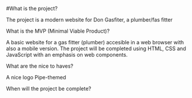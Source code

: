 #What is the project?

The project is a modern website for Don Gasfiter, a plumber/fas fitter 

What is the MVP (Minimal Viable Product)?

A basic website for a gas fitter (plumber) accesible in a web browser with also a mobile version. The project will be completed using HTML, CSS and JavaScript with an emphasis on web components.

What are the nice to haves?

A nice logo
Pipe-themed

When will the project be complete?